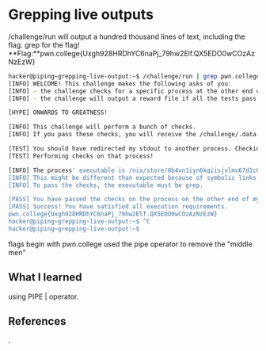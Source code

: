 # Grepping live outputs
/challenge/run will output a hundred thousand lines of text, 
including the flag. grep for the flag!
**Flag:**pwn.college{Uxgh928HRDhYC6naPj_79hw2Elf.QX5EDO0wCOzAzNzEzW}










```bash
hacker@piping~grepping-live-output:~$ /challenge/run | grep pwn.college
[INFO] WELCOME! This challenge makes the following asks of you:
[INFO] - the challenge checks for a specific process at the other end of stdout : grep
[INFO] - the challenge will output a reward file if all the tests pass : /challenge/.data.txt

[HYPE] ONWARDS TO GREATNESS!

[INFO] This challenge will perform a bunch of checks.
[INFO] If you pass these checks, you will receive the /challenge/.data.txt file.

[TEST] You should have redirected my stdout to another process. Checking...
[TEST] Performing checks on that process!

[INFO] The process' executable is /nix/store/8b4vn1iyn6kqiisjvlmv67d1c0p3j6wj-gnugrep-3.11/bin/grep.
[INFO] This might be different than expected because of symbolic links (for example, from /usr/bin/python to /usr/bin/python3 to /usr/bin/python3.8).
[INFO] To pass the checks, the executable must be grep.

[PASS] You have passed the checks on the process on the other end of my stdout!
[PASS] Success! You have satisfied all execution requirements.
pwn.college{Uxgh928HRDhYC6naPj_79hw2Elf.QX5EDO0wCOzAzNzEzW}
hacker@piping~grepping-live-output:~$ ^C
hacker@piping~grepping-live-output:~$ 

```
flags begin with pwn.college
used the pipe operator to remove the "middle men"
## What I learned
using PIPE | operator.
## References 
.